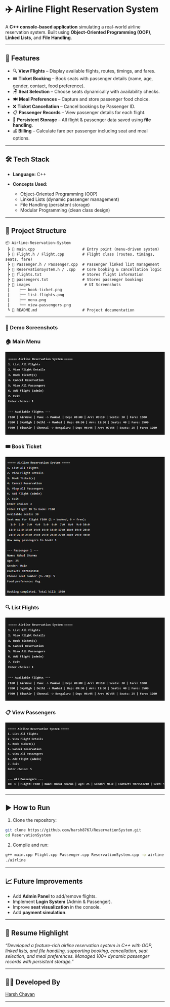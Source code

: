 

# ✈️ Airline Flight Reservation System

A **C++ console-based application** simulating a real-world airline reservation system.
Built using **Object-Oriented Programming (OOP)**, **Linked Lists**, and **File Handling**.

---

## 🚀 Features

* 🔍 **View Flights** – Display available flights, routes, timings, and fares.
* 🎟️ **Ticket Booking** – Book seats with passenger details (name, age, gender, contact, food preference).
* 🪑 **Seat Selection** – Choose seats dynamically with availability checks.
* 🍽️ **Meal Preferences** – Capture and store passenger food choice.
* ❌ **Ticket Cancellation** – Cancel bookings by Passenger ID.
* 📋 **Passenger Records** – View passenger details for each flight.
* 💾 **Persistent Storage** – All flight & passenger data saved using **file handling**.
* 💰 **Billing** – Calculate fare per passenger including seat and meal options.

---

## 🛠️ Tech Stack

* **Language:** C++
* **Concepts Used:**

  * Object-Oriented Programming (OOP)
  * Linked Lists (dynamic passenger management)
  * File Handling (persistent storage)
  * Modular Programming (clean class design)

---

## 📂 Project Structure

```
📦 Airline-Reservation-System
 ┣ 📜 main.cpp                     # Entry point (menu-driven system)
 ┣ 📜 Flight.h / Flight.cpp        # Flight class (routes, timings, seats, fare)
 ┣ 📜 Passenger.h / Passenger.cpp  # Passenger linked list management
 ┣ 📜 ReservationSystem.h / .cpp   # Core booking & cancellation logic
 ┣ 📜 flights.txt                  # Stores flight information
 ┣ 📜 passengers.txt               # Stores passenger bookings
 ┣ 📂 images                        # UI Screenshots
 ┃    ├── book-ticket.png
 ┃    ├── list-flights.png
 ┃    ├── menu.png
 ┃    └── view-passengers.png
 ┗ 📜 README.md                    # Project documentation
```

---

### 📸 Demo Screenshots

### 🏠 Main Menu

![Menu](images/menu.png)

### 🎟️ Book Ticket

![Book Ticket](images/book-ticket.png)

### 🔍 List Flights

![List Flights](images/list-flights.png)

### 📋 View Passengers

![View Passengers](images/view-passengers.png)

---

## ▶️ How to Run

1. Clone the repository:

```bash
git clone https://github.com/harsh8767/ReservationSystem.git
cd ReservationSystem
```

2. Compile and run:

```bash
g++ main.cpp Flight.cpp Passenger.cpp ReservationSystem.cpp -o airline
./airline
```

---

## 📈 Future Improvements

* Add **Admin Panel** to add/remove flights.
* Implement **Login System** (Admin & Passenger).
* Improve **seat visualization** in the console.
* Add **payment simulation**.

---

## 📄 Resume Highlight

*“Developed a feature-rich airline reservation system in C++ with OOP, linked lists, and file handling, supporting booking, cancellation, seat selection, and meal preferences. Managed 100+ dynamic passenger records with persistent storage.”*

---

## 👨‍💻 Developed By

[Harsh Chavan](https://github.com/harsh8767)

---


